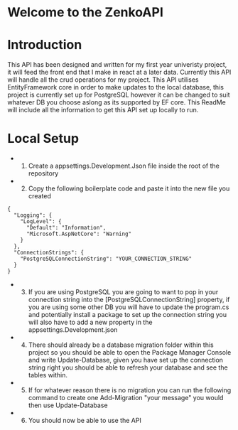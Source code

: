 # Welcome to the ZenkoAPI

# Introduction

This API has been designed and written for my first year univeristy project, it will feed the front end that I make in react at a later data. Currently this API will handle all the crud operations for my project. This API utilises EntityFramework core in order to make updates to the local database, this project is currently set up for PostgreSQL however it can be changed to suit whatever DB you choose aslong as its supported by EF core. This ReadMe will include all the information to get this API set up locally to run. 

# Local Setup 

- 1. Create a appsettings.Development.Json file inside the root of the repository
- 2. Copy the following boilerplate code and paste it into the new file you created

```
{
  "Logging": {
    "LogLevel": {
      "Default": "Information",
      "Microsoft.AspNetCore": "Warning"
    }
  },
  "ConnectionStrings": {
    "PostgreSQLConnectionString": "YOUR_CONNECTION_STRING"
  }
}
```

- 3. If you are using PostgreSQL you are going to want to pop in your connection string into the [PostgreSQLConnectionString] property, if you are using some other DB you will have to update the program.cs and potentially install a package to set up the connection string you will also have to add a new property in the appsettings.Development.json
- 4. There should already be a database migration folder within this project so you should be able to open the Package Manager Console and write Update-Database, given you have set up the connection string right you should be able to refresh your database and see the tables within.
- 5. If for whatever reason there is no migration you can run the following command to create one Add-Migration "your message" you would then use Update-Database
- 6. You should now be able to use the API

